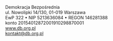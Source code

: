 Demokracja Bezpośrednia  
ul. Nowolipki 14/130, 01-019 Warszawa  
EwP 322 • NIP 5213636084 • REGON 146281388  
konto 20154012872001910298870001  
www.db.org.pl  
kontakt@db.org.pl
